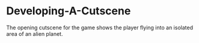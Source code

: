 # Developing-A-Cutscene
The opening cutscene for the game shows the player flying into an isolated area of an alien planet.
